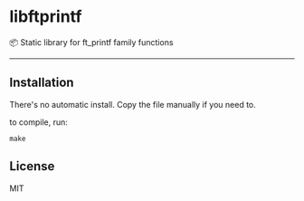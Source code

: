 # libftprintf

:package: Static library for ft_printf family functions

---

## Installation

There's no automatic install. Copy the file manually if you need to.

to compile, run:

    make


## License

MIT

